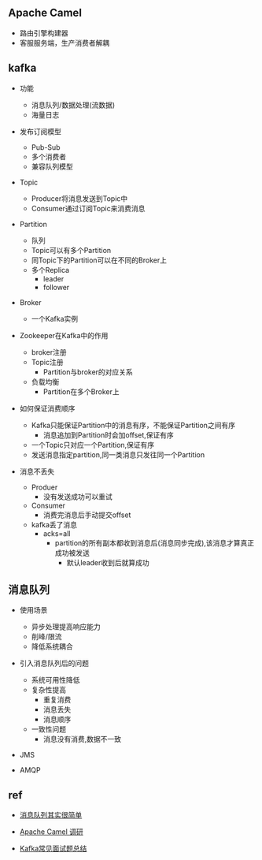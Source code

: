 

## Apache Camel

+ 路由引擎构建器
+ 客服服务端，生产消费者解耦


## kafka

+ 功能
    + 消息队列/数据处理(流数据)
    + 海量日志

+ 发布订阅模型
    + Pub-Sub
    + 多个消费者
    + 兼容队列模型

+ Topic
    + Producer将消息发送到Topic中
    + Consumer通过订阅Topic来消费消息

+ Partition
    + 队列
    + Topic可以有多个Partition
    + 同Topic下的Partition可以在不同的Broker上
    + 多个Replica
        + leader
        + follower

+ Broker
    + 一个Kafka实例

+ Zookeeper在Kafka中的作用
    + broker注册
    + Topic注册
        + Partition与broker的对应关系
    + 负载均衡
        + Partition在多个Broker上

+ 如何保证消费顺序
    + Kafka只能保证Partition中的消息有序，不能保证Partition之间有序
        + 消息追加到Partition时会加offset,保证有序
    + 一个Topic只对应一个Partition,保证有序
    + 发送消息指定partition,同一类消息只发往同一个Partition

+ 消息不丢失
    + Produer
        + 没有发送成功可以重试
    + Consumer
        + 消费完消息后手动提交offset
    + kafka丢了消息
        + acks=all
            + partition的所有副本都收到消息后(消息同步完成),该消息才算真正成功被发送
                + 默认leader收到后就算成功

## 消息队列

+ 使用场景
    + 异步处理提高响应能力
    + 削峰/限流
    + 降低系统耦合

+ 引入消息队列后的问题
    + 系统可用性降低
    + 复杂性提高
        + 重复消费
        + 消息丢失
        + 消息顺序
    + 一致性问题
        + 消息没有消费,数据不一致

+ JMS
+ AMQP


## ref
+ [消息队列其实很简单](https://github.com/Snailclimb/JavaGuide/blob/master/docs/system-design/distributed-system/message-queue/message-queue.md)
+ [Apache Camel 调研](https://www.jianshu.com/p/68aba8d09a89)

+ [Kafka常见面试题总结](https://github.com/Snailclimb/JavaGuide/blob/master/docs/system-design/distributed-system/message-queue/Kafka%E5%B8%B8%E8%A7%81%E9%9D%A2%E8%AF%95%E9%A2%98%E6%80%BB%E7%BB%93.md)